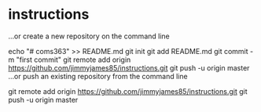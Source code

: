 # instructions
…or create a new repository on the command line


echo "# coms363" >> README.md
git init
git add README.md
git commit -m "first commit"
git remote add origin https://github.com/jimmyjames85/instructions.git
git push -u origin master
…or push an existing repository from the command line


git remote add origin https://github.com/jimmyjames85/instructions.git
git push -u origin master
